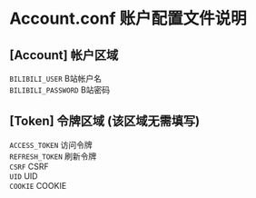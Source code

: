 # Account.conf 账户配置文件说明

## [Account] 帐户区域

``BILIBILI_USER`` B站帐户名  
``BILIBILI_PASSWORD`` B站密码

## [Token] 令牌区域 (该区域无需填写)
``ACCESS_TOKEN`` 访问令牌  
``REFRESH_TOKEN`` 刷新令牌  
``CSRF`` CSRF  
``UID`` UID  
``COOKIE`` COOKIE